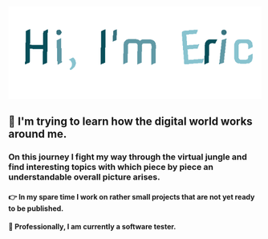 ![Hi, I'm Eric](https://github.com/Trinitit/Trinitit/blob/main/greeting.gif)

## 🌱 I'm trying to learn how the digital world works around me.
### On this journey I fight my way through the virtual jungle and find interesting topics with which piece by piece an understandable overall picture arises.

#### :point_right: In my spare time I work on rather small projects that are not yet ready to be published. 
#### :construction_worker: Professionally, I am currently a software tester.


